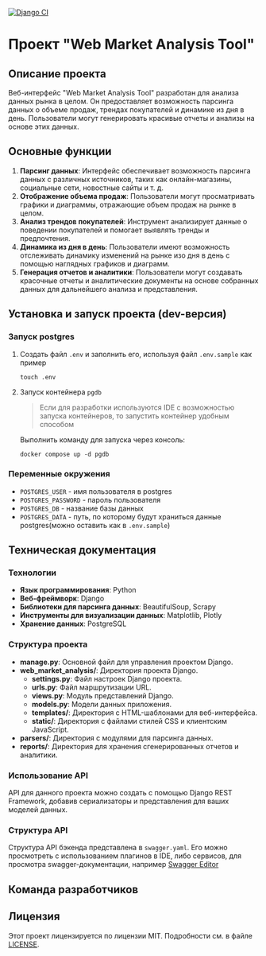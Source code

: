 [![Django CI](https://github.com/plzZarbotay/StockMonitor/actions/workflows/django.yml/badge.svg?branch=master)](https://github.com/plzZarbotay/StockMonitor/actions/workflows/django.yml)
# Проект "Web Market Analysis Tool"

## Описание проекта

Веб-интерфейс "Web Market Analysis Tool" разработан для анализа данных рынка в целом. Он предоставляет возможность
парсинга данных о объеме продаж, трендах покупателей и динамике из дня в день. Пользователи могут генерировать красивые
отчеты и анализы на основе этих данных.

## Основные функции

1. **Парсинг данных**: Интерфейс обеспечивает возможность парсинга данных с различных источников, таких как
   онлайн-магазины, социальные сети, новостные сайты и т. д.
2. **Отображение объема продаж**: Пользователи могут просматривать графики и диаграммы, отражающие объем продаж на рынке
   в целом.
3. **Анализ трендов покупателей**: Инструмент анализирует данные о поведении покупателей и помогает выявлять тренды и
   предпочтения.
4. **Динамика из дня в день**: Пользователи имеют возможность отслеживать динамику изменений на рынке изо дня в день с
   помощью наглядных графиков и диаграмм.
5. **Генерация отчетов и аналитики**: Пользователи могут создавать красочные отчеты и аналитические документы на основе
   собранных данных для дальнейшего анализа и представления.

## Установка и запуск проекта (dev-версия)

### Запуск postgres

1. Создать файл `.env` и заполнить его, используя файл `.env.sample` как пример
   ```
   touch .env
   ```
2. Запуск контейнера `pgdb`
   > Если для разработки используются IDE с возможностью запуска контейнеров, то запустить контейнер удобным способом

   Выполнить команду для запуска через консоль:
   ```
   docker compose up -d pgdb
   ```

### Переменные окружения

- `POSTGRES_USER` - имя пользователя в postgres
- `POSTGRES_PASSWORD` - пароль пользователя
- `POSTGRES_DB` - название базы данных
- `POSTGRES_DATA` - путь, по которому будут храниться данные postgres(можно оставить как в `.env.sample`)

## Техническая документация

### Технологии

- **Язык программирования**: Python
- **Веб-фреймворк**: Django
- **Библиотеки для парсинга данных**: BeautifulSoup, Scrapy
- **Инструменты для визуализации данных**: Matplotlib, Plotly
- **Хранение данных**: PostgreSQL

### Структура проекта

- **manage.py**: Основной файл для управления проектом Django.
- **web_market_analysis/**: Директория проекта Django.
    - **settings.py**: Файл настроек Django проекта.
    - **urls.py**: Файл маршрутизации URL.
    - **views.py**: Модуль представлений Django.
    - **models.py**: Модели данных приложения.
    - **templates/**: Директория с HTML-шаблонами для веб-интерфейса.
    - **static/**: Директория с файлами стилей CSS и клиентским JavaScript.
- **parsers/**: Директория с модулями для парсинга данных.
- **reports/**: Директория для хранения сгенерированных отчетов и аналитики.

### Использование API

API для данного проекта можно создать с помощью Django REST Framework, добавив сериализаторы и представления для ваших
моделей данных.

### Структура API

Структура API бэкенда представлена в `swagger.yaml`. Его можно просмотреть с использованием плагинов в IDE, либо
сервисов, для просмотра swagger-документации, например [Swagger Editor](https://editor.swagger.io/)

## Команда разработчиков

## Лицензия

Этот проект лицензируется по лицензии MIT. Подробности см. в файле [LICENSE](LICENSE).
